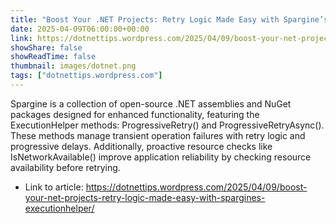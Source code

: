 ```yaml
---
title: "Boost Your .NET Projects: Retry Logic Made Easy with Spargine’s ExecutionHelper"
date: 2025-04-09T06:00:00+00:00
link: https://dotnettips.wordpress.com/2025/04/09/boost-your-net-projects-retry-logic-made-easy-with-spargines-executionhelper/
showShare: false
showReadTime: false
thumbnail: images/dotnet.png
tags: ["dotnettips.wordpress.com"]
---
```

Spargine is a collection of open-source .NET assemblies and NuGet packages designed for enhanced functionality, featuring the ExecutionHelper methods: ProgressiveRetry() and ProgressiveRetryAsync(). These methods manage transient operation failures with retry logic and progressive delays. Additionally, proactive resource checks like IsNetworkAvailable() improve application reliability by checking resource availability before retrying.

- Link to article: https://dotnettips.wordpress.com/2025/04/09/boost-your-net-projects-retry-logic-made-easy-with-spargines-executionhelper/